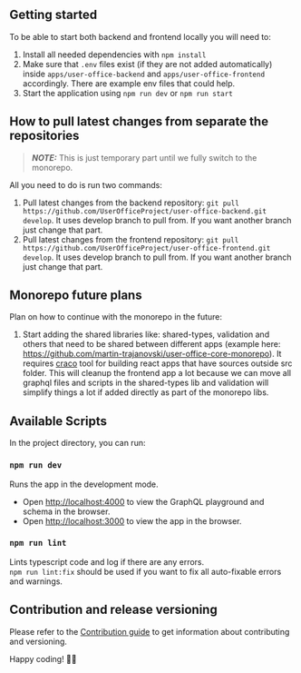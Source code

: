 ## Getting started

To be able to start both backend and frontend locally you will need to:

1. Install all needed dependencies with `npm install`
2. Make sure that `.env` files exist (if they are not added automatically) inside `apps/user-office-backend` and `apps/user-office-frontend` accordingly. There are example env files that could help.
3. Start the application using `npm run dev` or `npm run start`

## How to pull latest changes from separate the repositories

> **_NOTE:_** This is just temporary part until we fully switch to the monorepo.

All you need to do is run two commands:

1. Pull latest changes from the backend repository: `git pull https://github.com/UserOfficeProject/user-office-backend.git develop`. It uses develop branch to pull from. If you want another branch just change that part.
2. Pull latest changes from the frontend repository: `git pull https://github.com/UserOfficeProject/user-office-frontend.git develop`. It uses develop branch to pull from. If you want another branch just change that part.

## Monorepo future plans

Plan on how to continue with the monorepo in the future:

1.  Start adding the shared libraries like: shared-types, validation and others that need to be shared between different apps (example here: https://github.com/martin-trajanovski/user-office-core-monorepo). It requires [craco](https://github.com/dilanx/craco) tool for building react apps that have sources outside src folder. This will cleanup the frontend app a lot because we can move all graphql files and scripts in the shared-types lib and validation will simplify things a lot if added directly as part of the monorepo libs.

## Available Scripts

In the project directory, you can run:

### `npm run dev`

Runs the app in the development mode.<br>

- Open [http://localhost:4000](http://localhost:4000) to view the GraphQL playground and schema in the browser.
- Open [http://localhost:3000](http://localhost:3000) to view the app in the browser.

### `npm run lint`

Lints typescript code and log if there are any errors.<br>
`npm run lint:fix` should be used if you want to fix all auto-fixable errors and warnings.

## Contribution and release versioning

Please refer to the [Contribution guide](CONTRIBUTING.md) to get information about contributing and versioning.

Happy coding! 👨‍💻
